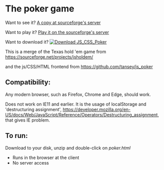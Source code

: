 The poker game
==============

Want to see it?
[A copy at sourceforge's server](https://js-css-poker.sourceforge.io/ "js-css-poker Homepage")

Want to play it?
[Play it on the sourceforge's server](https://js-css-poker.sourceforge.io/poker.html "Poker game")

Want to download it?
[![Download JS_CSS_Poker](https://img.shields.io/sourceforge/dw/js-css-poker.svg)](https://sourceforge.net/projects/js-css-poker/files/latest/download)

This is a merge of the Texas hold 'em game from
https://sourceforge.net/projects/jsholdem/

and the js/CSS/HTML frontend from
https://github.com/tansey/js_poker

Compatibility:
--------------
Any modern browser, such as Firefox, Chrome and Edge, should work.

Does not work on IE11 and earlier. It is the usage of localStorage and 'destructuring assignment', https://developer.mozilla.org/en-US/docs/Web/JavaScript/Reference/Operators/Destructuring_assignment, that gives IE problem.

To run:
-------
Download to your disk, unzip and double-click on *poker.html*

* Runs in the browser at the client
* No server access
